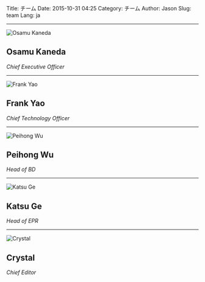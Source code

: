﻿Title: チーム
Date: 2015-10-31 04:25
Category: チーム
Author: Jason
Slug: team
Lang: ja

----------------------------------------------

![](/images/placeholder.png "Osamu Kaneda")
## Osamu Kaneda
*Chief Executive Officer*

----------------------------------------------

![](/images/placeholder.png "Frank Yao")
## Frank Yao
*Chief Technology Officer*

----------------------------------------------

![](/images/placeholder.png "Peihong Wu")
## Peihong Wu
*Head of BD*

----------------------------------------------

![](/images/placeholder.png "Katsu Ge")
## Katsu Ge
*Head of EPR*

----------------------------------------------

![](/images/placeholder.png "Crystal")
## Crystal
*Chief Editor*